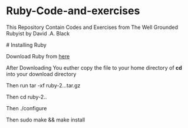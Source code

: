 # Ruby-Code-and-exercises
<p>This Repository Contain Codes and Exercises from The Well Grounded Rubyist by David .A. Black</p>
# Installing Ruby
<p>Download Ruby from <a href = "https://cache.ruby-lang.org/pub/ruby/2.6/ruby-2.6.3.tar.gz">here</a></p>
<p>After Downloading You euther copy the file to your home directory of <b>cd</b> into your download directory</p>
<p>Then run tar -xf ruby-2...tar.gz</p>
<p>Then cd ruby-2..</p>
<p>Then ./configure</p>
<p>Then sudo make && make install</p>
